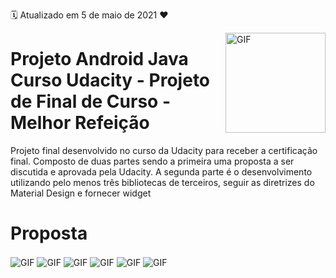 :spiral_calendar: Atualizado em 5 de maio de 2021 :heart:

<img align="right" alt="GIF" height="160px" src="https://github.com/rdeconti/rdeconti-resources/blob/main/Udacity%20-%20Logotipo.png" />

# Projeto Android Java Curso Udacity - Projeto de Final de Curso - Melhor Refeição

Projeto final desenvolvido no curso da Udacity para receber a certificação final. Composto de duas partes sendo a primeira uma proposta a ser discutida e aprovada pela Udacity.  A segunda parte é o desenvolvimento utilizando pelo menos três bibliotecas de terceiros, seguir as diretrizes do Material Design e fornecer widget

# Proposta

<img align="center" alt="GIF" src="https://github.com/rdeconti/Projeto-UDACITY-Android-Java-Aplicativo-Melhor-Refeicao/blob/main/BestMeal%20-%201.png" />
<img align="center" alt="GIF" src="https://github.com/rdeconti/Projeto-UDACITY-Android-Java-Aplicativo-Culinaria/blob/main/bakehouse.png" />
<img align="center" alt="GIF" src="https://github.com/rdeconti/Projeto-UDACITY-Android-Java-Aplicativo-Culinaria/blob/main/bakehouse.png" />
<img align="center" alt="GIF" src="https://github.com/rdeconti/Projeto-UDACITY-Android-Java-Aplicativo-Culinaria/blob/main/bakehouse.png" />
<img align="center" alt="GIF" src="https://github.com/rdeconti/Projeto-UDACITY-Android-Java-Aplicativo-Culinaria/blob/main/bakehouse.png" />
<img align="center" alt="GIF" src="https://github.com/rdeconti/Projeto-UDACITY-Android-Java-Aplicativo-Culinaria/blob/main/bakehouse.png" />
